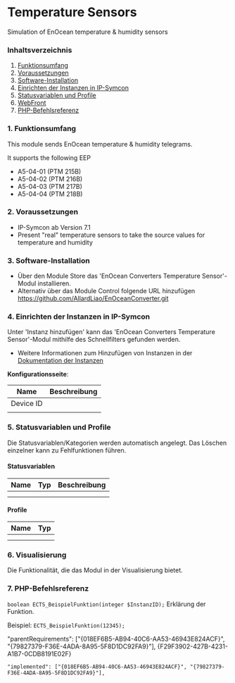 # Temperature Sensors
Simulation of EnOcean temperature & humidity sensors

### Inhaltsverzeichnis

1. [Funktionsumfang](#1-funktionsumfang)
2. [Voraussetzungen](#2-voraussetzungen)
3. [Software-Installation](#3-software-installation)
4. [Einrichten der Instanzen in IP-Symcon](#4-einrichten-der-instanzen-in-ip-symcon)
5. [Statusvariablen und Profile](#5-statusvariablen-und-profile)
6. [WebFront](#6-webfront)
7. [PHP-Befehlsreferenz](#7-php-befehlsreferenz)

### 1. Funktionsumfang

This module sends EnOcean temperature & humidity telegrams.
 
It supports the following EEP 
* A5-04-01 (PTM 215B)
* A5-04-02 (PTM 216B)
* A5-04-03 (PTM 217B)
* A5-04-04 (PTM 218B)

### 2. Voraussetzungen

* IP-Symcon ab Version 7.1
* Present "real" temperature sensors to take the source values for temperature and humidity

### 3. Software-Installation

* Über den Module Store das 'EnOcean Converters Temperature Sensor'-Modul installieren.
* Alternativ über das Module Control folgende URL hinzufügen
  https://github.com/AllardLiao/EnOceanConverter.git

### 4. Einrichten der Instanzen in IP-Symcon

Unter 'Instanz hinzufügen' kann das 'EnOcean Converters Temperature Sensor'-Modul mithilfe des Schnellfilters gefunden werden.  
- Weitere Informationen zum Hinzufügen von Instanzen in der [Dokumentation der Instanzen](https://www.symcon.de/service/dokumentation/konzepte/instanzen/#Instanz_hinzufügen)

__Konfigurationsseite__:

Name     | Beschreibung
-------- | ------------------
Device ID         |
         |

### 5. Statusvariablen und Profile

Die Statusvariablen/Kategorien werden automatisch angelegt. Das Löschen einzelner kann zu Fehlfunktionen führen.

#### Statusvariablen

Name   | Typ     | Beschreibung
------ | ------- | ------------
       |         |
       |         |

#### Profile

Name   | Typ
------ | -------
       |
       |

### 6. Visualisierung

Die Funktionalität, die das Modul in der Visualisierung bietet.

### 7. PHP-Befehlsreferenz

`boolean ECTS_BeispielFunktion(integer $InstanzID);`
Erklärung der Funktion.

Beispiel:
`ECTS_BeispielFunktion(12345);`





"parentRequirements": ["{018EF6B5-AB94-40C6-AA53-46943E824ACF}", "{79827379-F36E-4ADA-8A95-5F8D1DC92FA9}"], 
{F29F3902-427B-4231-A1B7-0CDB8191E02F}

    "implemented": ["{018EF6B5-AB94-40C6-AA53-46943E824ACF}", "{79827379-F36E-4ADA-8A95-5F8D1DC92FA9}"],

